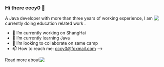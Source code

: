 ### Hi there cccy0 👋

<img align="right" src="https://github-readme-stats.vercel.app/api?username=cccy0&show_icons=true&icon_color=0366d6&text_color=24292e&bg_color=ffffff&hide_title=false&count_private=true&include_all_commits=true" />

A Java developer with more than three years of working experience, I am currently doing education related work .

- 🔭 I’m currently working on ShangHai
- 🌱 I’m currently learning Java
- 👯 I’m looking to collaborate on same camp
- 📫 How to reach me: [cccy0@foxmail.com](mailto:cccy0@foxmail.com) -->

<div style="display:flex;align:center;">
Read more about
<a href="https://blog.cccy.top/" target="_blank">
<img src="https://img.shields.io/badge/Cccy0%20Blog--lightgrey?style=social&logo=notion" style="vertical-align: middle;">
</a>
</div>
